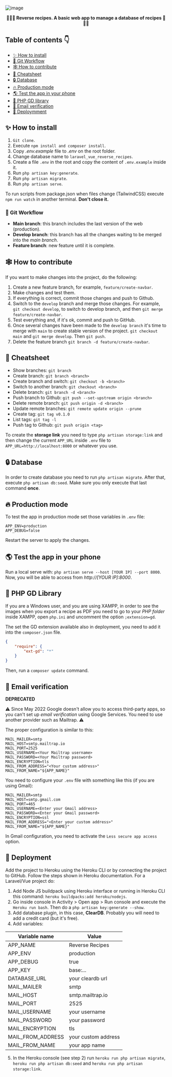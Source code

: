 ![image](docs/images/cover.JPG)

<div align="center">
    <b>🍕🍔🍟 Reverse recipes. A basic web app to manage a database of recipes 🍕🍔🍟</b>
</div>

## Table of contents 👇

- [✨ How to install](#-how-to-install)
- [🚀 Git Workflow](#-git-workflow)
- [🕸️ How to contribute](#-how-to-contribute)
- [🚩 Cheatsheet](#-cheatsheet)
- [🔒 Database](#-database)
- [🔥 Production mode](#-production-mode)
- [🌎 Test the app in your phone](#-test-the-app-in-your-phone)
- [🔧 PHP GD library](#-php-gd-library)
- [📧 Email verification](#-email-verification)
- [🎢 Deploymment](#-deployment)

## ✨ How to install

1. `Git clone`.
2. Execute `npm install and composer install`.
3. Copy *.env.example* file to *.env* on the root folder.
4. Change database name to `laravel_vue_reverse_recipes`.
5. Create a file `.env` in the root and copy the content of `.env.example` inside it.
6. Run `php artisan key:generate`. 
7. Run `php artisan migrate`.
8. Run `php artisan serve`.

To run scripts from package.json when files change (TailwindCSS) execute `npm run watch` in another terminal. **Don't close it.**

### 🚀 Git Workflow

- **Main branch**: this branch includes the last version of the web (production).
- **Develop branch**: this branch has all the changes waiting to be merged into the *main branch*.
- **Feature branch**: new feature until it is complete.

## 🕸️ How to contribute

If you want to make changes into the project, do the following:

1. Create a new feature branch, for example, `feature/create-navbar`.
2. Make changes and test them.
3. If everything is correct, commit those changes and push to Github.
4. Switch to the `develop` branch and merge those changes. For example, `git checkout develop`, to switch to develop branch, and then `git merge feature/create-navbar`.
5. Test everything and, if it's ok, commit and push to GitHub.
6. Once several changes have been made to the `develop branch` it's time to merge with `main` to create stable version of the project. `git checkout main` and `git merge develop`. Then `git push`.
7. Delete the feature branch `git branch -d feature/create-navbar`.

## 🚩 Cheatsheet

- Show branches: `git branch`
- Create branch: `git branch <branch>`
- Create branch and switch: `git checkout -b <branch>`
- Switch to another branch: `git checkout <branch>`
- Delete branch: `git branch -d <branch>`
- Push branch to Github: `git push --set-upstream origin <branch>`
- Delete remote branch: `git push origin -d <branch>`
- Update remote branches: `git remote update origin --prune`
- Create tag: `git tag v0.1.0`
- List tags: `git tag -l`
- Push tag to Github: `git push origin <tag>`

To create the **storage link** you need to type `php artisan storage:link` and then change the current `APP_URL` inside `.env` file to `APP_URL=http://localhost:8000` or whatever you use.

## 🔒 Database

In order to create database you need to run `php artisan migrate`. After that, execute `php artisan db:seed`. Make sure you only execute that last command **once**.

## 🔥 Production mode 

To test the app in production mode set those variables in `.env` file:
```env
APP_ENV=production
APP_DEBUG=false
```

Restart the server to apply the changes.

## 🌎 Test the app in your phone

Run a local serve with: `php artisan serve --host [YOUR IP] --port 8000`. Now, you will be able to access from *http://[YOUR IP]:8000*.

## 🔧 PHP GD Library

If you are a Windows user, and you are using XAMPP, in order to see the images when you export a recipe as PDF you need to go to your *PHP folder* inside XAMPP, open `php.ini` and uncomment the option `;extension=gd`.

The set the GD extension available also in deployment, you need to add it into the `composer.json` file.

```json
{
    "require": {
        "ext-gd": "*"
    }
}
```

Then, run a `composer update` command.

## 📧 Email verification

**DEPRECATED**

⚠️ Since May 2022 Google doesn't allow you to access third-party apps, so you can't set up *email verification* using Google Services. You need to use another provider such as Mailtrap. ⚠️

The proper configuration is similar to this:

```dotenv
MAIL_MAILER=smtp
MAIL_HOST=smtp.mailtrap.io
MAIL_PORT=2525
MAIL_USERNAME=<Your Mailtrap username>
MAIL_PASSWORD=<Your Mailtrap password>
MAIL_ENCRYPTION=tls
MAIL_FROM_ADDRESS="<Your custom address>"
MAIL_FROM_NAME="${APP_NAME}"
```

You need to configure your `.env` file with something like this (if you are using Gmail):

```dotenv
MAIL_MAILER=smtp
MAIL_HOST=smtp.gmail.com
MAIL_PORT=465
MAIL_USERNAME=<Enter your Gmail address>
MAIL_PASSWORD=<Enter your Gmail password>
MAIL_ENCRYPTION=ssl
MAIL_FROM_ADDRESS="<Enter your custom address>"
MAIL_FROM_NAME="${APP_NAME}"
```

In Gmail configuration, you need to activate the `Less secure app access` option.

## 🎢 Deployment

Add the project to Heroku using the Heroku CLI or by connecting the project to GitHub. Follow the steps shown in Heroku documentation. For a Laravel/Vue project do:

1. Add Node JS buildpack using Heroku interface or running in Heroku CLI this command: `heroku buildpacks:add heroku/nodejs`.
2. Go inside console in Activity > Open app > Run console and execute the `Heroku run bash`. Then do a `php artisan key:generate --show`.
3. Add database plugin, in this case, **ClearDB**. Probably you will need to add a credit card (but it's free).
4. Add variables:

| Variable name     | Value               |
|-------------------|---------------------|
| APP_NAME          | Reverse Recipes     |
| APP_ENV           | production          |
| APP_DEBUG         | true                |
| APP_KEY           | base:...            |
| DATABASE_URL      | your cleardb url    |
| MAIL_MAILER       | smtp                |
| MAIL_HOST         | smtp.mailtrap.io    |
| MAIL_PORT         | 2525                |
| MAIL_USERNAME     | your username       |
| MAIL_PASSWORD     | your password       |
| MAIL_ENCRYPTION   | tls                 |
| MAIL_FROM_ADDRESS | your custom address |
| MAIL_FROM_NAME    | your app name       |

5. In the Heroku console (see step 2) run `heroku run php artisan migrate`, `heroku run php artisan db:seed` and `heroku run php artisan storage:link`.
